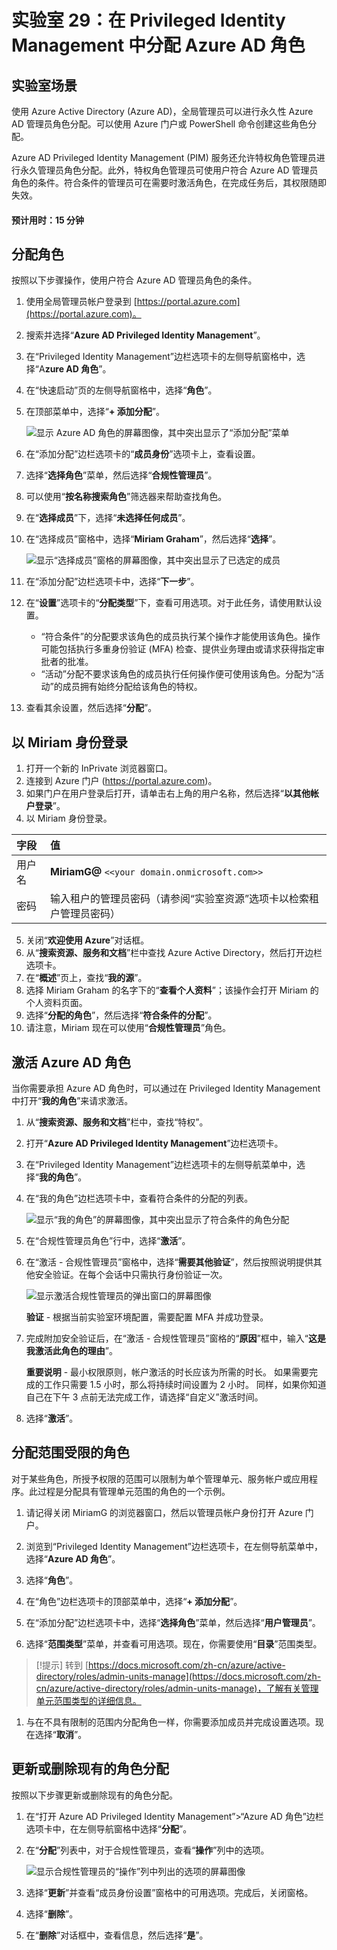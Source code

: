 ﻿---
lab:
    title: '29 - 针对 Azure AD 角色配置 Privileged Identity Management'
    learning path: '04'
    module: '模块 03 - 计划和实现特权访问'
---

# 实验室 29：在 Privileged Identity Management 中分配 Azure AD 角色

## 实验室场景

使用 Azure Active Directory (Azure AD)，全局管理员可以进行永久性 Azure AD 管理员角色分配。可以使用 Azure 门户或 PowerShell 命令创建这些角色分配。

Azure AD Privileged Identity Management (PIM) 服务还允许特权角色管理员进行永久管理员角色分配。此外，特权角色管理员可使用户符合 Azure AD 管理员角色的条件。符合条件的管理员可在需要时激活角色，在完成任务后，其权限随即失效。

#### 预计用时：15 分钟

## 分配角色

按照以下步骤操作，使用户符合 Azure AD 管理员角色的条件。

1. 使用全局管理员帐户登录到 [https://portal.azure.com](https://portal.azure.com)。

1. 搜索并选择“**Azure AD Privileged Identity Management**”。

1. 在“Privileged Identity Management”边栏选项卡的左侧导航窗格中，选择“A**zure AD 角色**”。

1. 在“快速启动”页的左侧导航窗格中，选择“**角色**”。

1. 在顶部菜单中，选择“**+ 添加分配**”。

    ![显示 Azure AD 角色的屏幕图像，其中突出显示了“添加分配”菜单](./media/lp4-mod3-pim-assign-role.png)

1. 在“添加分配”边栏选项卡的“**成员身份**”选项卡上，查看设置。

1. 选择“**选择角色**”菜单，然后选择“**合规性管理员**”。

1. 可以使用“**按名称搜索角色**”筛选器来帮助查找角色。

1. 在“**选择成员**”下，选择“**未选择任何成员**”。

1. 在“选择成员”窗格中，选择“**Miriam Graham**”，然后选择“**选择**”。

    ![显示“选择成员”窗格的屏幕图像，其中突出显示了已选定的成员](./media/lp4-mod3-pim-add-role-assignment.png)

1. 在“添加分配”边栏选项卡中，选择“**下一步**”。

1. 在“**设置**”选项卡的“**分配类型**”下，查看可用选项。对于此任务，请使用默认设置。

    - “符合条件”的分配要求该角色的成员执行某个操作才能使用该角色。操作可能包括执行多重身份验证 (MFA) 检查、提供业务理由或请求获得指定审批者的批准。
    - “活动”分配不要求该角色的成员执行任何操作便可使用该角色。分配为“活动”的成员拥有始终分配给该角色的特权。

1. 查看其余设置，然后选择“**分配**”。

## 以 Miriam 身份登录

1. 打开一个新的 InPrivate 浏览器窗口。
2. 连接到 Azure 门户 (https://portal.azure.com)。
3. 如果门户在用户登录后打开，请单击右上角的用户名称，然后选择“**以其他帐户登录**”。
4. 以 Miriam 身份登录。

| 字段 | 值 |
| :--- | :--- |
| 用户名 | **MiriamG@** `<<your domain.onmicrosoft.com>>` |
| 密码 |  输入租户的管理员密码（请参阅“实验室资源”选项卡以检索租户管理员密码） |

5. 关闭“**欢迎使用 Azure**”对话框。
6. 从“**搜索资源、服务和文档**”栏中查找 Azure Active Directory，然后打开边栏选项卡。
7. 在“**概述**”页上，查找“**我的源**”。
8. 选择 Miriam Graham 的名字下的“**查看个人资料**”；该操作会打开 Miriam 的个人资料页面。
9. 选择“**分配的角色**”，然后选择“**符合条件的分配**”。
10. 请注意，Miriam 现在可以使用“**合规性管理员**”角色。

## 激活 Azure AD 角色

当你需要承担 Azure AD 角色时，可以通过在 Privileged Identity Management 中打开“**我的角色**”来请求激活。

1. 从“**搜索资源、服务和文档**”栏中，查找“特权”。
2. 打开“**Azure AD Privileged Identity Management**”边栏选项卡。
3. 在“Privileged Identity Management”边栏选项卡的左侧导航菜单中，选择“**我的角色**”。

1. 在“我的角色”边栏选项卡中，查看符合条件的分配的列表。

    ![显示“我的角色”的屏幕图像，其中突出显示了符合条件的角色分配](./media/lp4-mod3-my-roles.png)

1. 在“合规性管理员角色”行中，选择“**激活**”。

1. 在“激活 - 合规性管理员”窗格中，选择“**需要其他验证**”，然后按照说明提供其他安全验证。在每个会话中只需执行身份验证一次。

    ![显示激活合规性管理员的弹出窗口的屏幕图像](./media/lp4-mod3-pim-activate-role.png)

    **验证** - 根据当前实验室环境配置，需要配置 MFA 并成功登录。

1. 完成附加安全验证后，在“激活 - 合规性管理员”窗格的“**原因**”框中，输入“**这是我激活此角色的理由**”。

    **重要说明** - 最小权限原则，帐户激活的时长应该为所需的时长。  如果需要完成的工作只需要 1.5 小时，那么将持续时间设置为 2 小时。  同样，如果你知道自己在下午 3 点前无法完成工作，请选择“自定义”激活时间。

1. 选择“**激活**”。

## 分配范围受限的角色

对于某些角色，所授予权限的范围可以限制为单个管理单元、服务帐户或应用程序。此过程是分配具有管理单元范围的角色的一个示例。

1. 请记得关闭 MiriamG 的浏览器窗口，然后以管理员帐户身份打开 Azure 门户。
2. 浏览到“Privileged Identity Management”边栏选项卡，在左侧导航菜单中，选择“**Azure AD 角色**”。
3. 选择“**角色**”。
4. 在“角色”边栏选项卡的顶部菜单中，选择“**+ 添加分配**”。

5. 在“添加分配”边栏选项卡中，选择“**选择角色**”菜单，然后选择“**用户管理员**”。

1. 选择“**范围类型**”菜单，并查看可用选项。现在，你需要使用“**目录**”范围类型。

>[!提示]
>转到 [https://docs.microsoft.com/zh-cn/azure/active-directory/roles/admin-units-manage](https://docs.microsoft.com/zh-cn/azure/active-directory/roles/admin-units-manage)，了解有关管理单元范围类型的详细信息。

1. 与在不具有限制的范围内分配角色一样，你需要添加成员并完成设置选项。现在选择“**取消**”。

## 更新或删除现有的角色分配

按照以下步骤更新或删除现有的角色分配。

1. 在“打开 Azure AD Privileged Identity Management”>“Azure AD 角色”边栏选项卡中，在左侧导航窗格中选择“**分配**”。

1. 在“**分配**”列表中，对于合规性管理员，查看“**操作**”列中的选项。

    ![显示合规性管理员的“操作”列中列出的选项的屏幕图像](./media/lp4-mod3-pim-edit-role-assignments.png)

1. 选择“**更新**”并查看“成员身份设置”窗格中的可用选项。完成后，关闭窗格。

1. 选择“**删除**”。

1. 在“**删除**”对话框中，查看信息，然后选择“**是**”。

